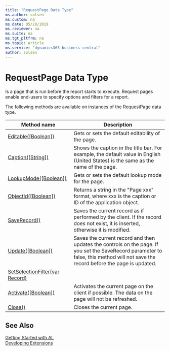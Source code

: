 ```yaml
---
title: "RequestPage Data Type"
ms.author: solsen
ms.custom: na
ms.date: 05/28/2019
ms.reviewer: na
ms.suite: na
ms.tgt_pltfrm: na
ms.topic: article
ms.service: "dynamics365-business-central"
author: solsen
---
```

[//]: # (START>DO_NOT_EDIT)
[//]: # (IMPORTANT:Do not edit any of the content between here and the END>DO_NOT_EDIT.)
[//]: # (Any modifications should be made in the .xml files in the ModernDev repo.)
# RequestPage Data Type
Is a page that is run before the report starts to execute. Request pages enable end-users to specify options and filters for a report.



The following methods are available on instances of the RequestPage data type.

|Method name|Description|
|-----------|-----------|
|[Editable([Boolean])](requestpage-editable-method.md)|Gets or sets the default editability of the page.|
|[Caption([String])](requestpage-caption-method.md)|Shows the caption in the title bar. For example, the default value in English (United States) is the same as the name of the page.|
|[LookupMode([Boolean])](requestpage-lookupmode-method.md)|Gets or sets the default lookup mode for the page.|
|[ObjectId([Boolean])](requestpage-objectid-method.md)|Returns a string in the "Page xxx" format, where xxx is the caption or ID of the application object.|
|[SaveRecord()](requestpage-saverecord-method.md)|Saves the current record as if performed by the client. If the record does not exist, it is inserted, otherwise it is modified.|
|[Update([Boolean])](requestpage-update-method.md)|Saves the current record and then updates the controls on the page. If you set the SaveRecord parameter to false, this method will not save the record before the page is updated.|
|[SetSelectionFilter(var Record)](requestpage-setselectionfilter-method.md)||
|[Activate([Boolean])](requestpage-activate-method.md)|Activates the current page on the client if possible. The data on the page will not be refreshed.|
|[Close()](requestpage-close-method.md)|Closes the current page.|

[//]: # (IMPORTANT: END>DO_NOT_EDIT)
## See Also
[Getting Started with AL](../../devenv-get-started.md)  
[Developing Extensions](../../devenv-dev-overview.md)  